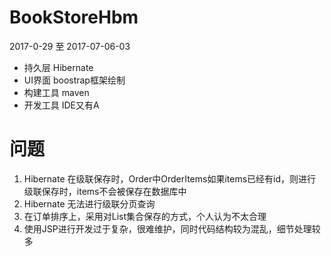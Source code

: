 # BookStoreHbm


2017-0-29 至 2017-07-06-03

- 持久层 Hibernate
- UI界面 boostrap框架绘制
- 构建工具 maven
- 开发工具 IDE又有A

# 问题
1. Hibernate 在级联保存时，Order中OrderItems如果items已经有id，则进行级联保存时，items不会被保存在数据库中
2. Hibernate 无法进行级联分页查询
3. 在订单排序上，采用对List集合保存的方式，个人认为不太合理
4. 使用JSP进行开发过于复杂，很难维护，同时代码结构较为混乱，细节处理较多
